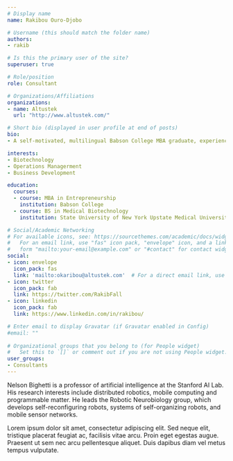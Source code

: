 ```yaml
---
# Display name
name: Rakibou Ouro-Djobo

# Username (this should match the folder name)
authors:
- rakib

# Is this the primary user of the site?
superuser: true

# Role/position
role: Consultant

# Organizations/Affiliations
organizations:
- name: Altustek
  url: "http://www.altustek.com/"

# Short bio (displayed in user profile at end of posts)
bio: 
- A self-motivated, multilingual Babson College MBA graduate, experienced in life sciences and biotechnology settings. Performs well in multi-national environments and is adept at managing all phases of a business and project life cycle.  Solution-oriented, skilled at problem-solving, comfortable with ambiguity, and possess an entrepreneurial spirit. Known for strong interpersonal skills, teamwork, integrity, and a solid work ethic. Seeking to increase business management and strategic operations’ knowledge in a global environment.  

interests:
- Biotechnology
- Operations Managerment
- Business Development

education:
  courses:
  - course: MBA in Entrepreneurship
    institution: Babson College 
  - course: BS in Medical Biotechnology
    institution: State University of New York Upstate Medical University

# Social/Academic Networking
# For available icons, see: https://sourcethemes.com/academic/docs/widgets/#icons
#   For an email link, use "fas" icon pack, "envelope" icon, and a link in the
#   form "mailto:your-email@example.com" or "#contact" for contact widget.
social:
- icon: envelope
  icon_pack: fas
  link: 'mailto:okaribou@altustek.com'  # For a direct email link, use "mailto:gene@altustek.com".
- icon: twitter
  icon_pack: fab
  link: https://twitter.com/RakibFall
- icon: linkedin
  icon_pack: fab
  link: https://www.linkedin.com/in/rakibou/

# Enter email to display Gravatar (if Gravatar enabled in Config)
#email: ""
  
# Organizational groups that you belong to (for People widget)
#   Set this to `[]` or comment out if you are not using People widget.  
user_groups:
- Consultants
---
```


Nelson Bighetti is a professor of artificial intelligence at the Stanford AI Lab. His research interests include distributed robotics, mobile computing and programmable matter. He leads the Robotic Neurobiology group, which develops self-reconfiguring robots, systems of self-organizing robots, and mobile sensor networks.

Lorem ipsum dolor sit amet, consectetur adipiscing elit. Sed neque elit, tristique placerat feugiat ac, facilisis vitae arcu. Proin eget egestas augue. Praesent ut sem nec arcu pellentesque aliquet. Duis dapibus diam vel metus tempus vulputate. 
